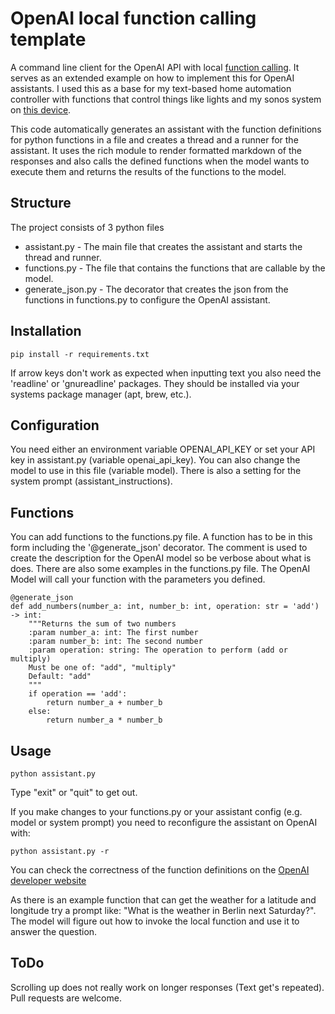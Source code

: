 # OpenAI local function calling template

A command line client for the OpenAI API with local [function calling](https://platform.openai.com/docs/guides/function-calling).
It serves as an extended example on how to implement this for OpenAI assistants. I used this as a base for my text-based home automation controller with functions that control things like lights and my sonos system on [this device](https://hackaday.io/project/196223-post-apocalyptic-terminal).

This code automatically generates an assistant with the function definitions for python functions in a file and creates a thread and a runner for the assistant. It uses the rich module to render formatted markdown of the responses and also calls the defined functions when the model wants to execute them and returns the results of the functions to the model.

## Structure

The project consists of 3 python files

- assistant.py - The main file that creates the assistant and starts the thread and runner.
- functions.py - The file that contains the functions that are callable by the model.
- generate_json.py - The decorator that creates the json from the functions in functions.py to configure the OpenAI assistant.

## Installation

    pip install -r requirements.txt

If arrow keys don't work as expected when inputting text you also need the 'readline' or 'gnureadline' packages. 
They should be installed via your systems package manager (apt, brew, etc.).

## Configuration

You need either an environment variable OPENAI_API_KEY or set your API key in assistant.py (variable openai_api_key).
You can also change the model to use in this file (variable model). There is also a setting for the system prompt (assistant_instructions).

## Functions

You can add functions to the functions.py file. A function has to be in this form including the '@generate_json' decorator.
The comment is used to create the description for the OpenAI model so be verbose about what is does.
There are also some examples in the functions.py file. The OpenAI Model will call your function with the parameters you defined.

```
@generate_json
def add_numbers(number_a: int, number_b: int, operation: str = 'add') -> int:
    """Returns the sum of two numbers
    :param number_a: int: The first number
    :param number_b: int: The second number
    :param operation: string: The operation to perform (add or multiply)
    Must be one of: "add", "multiply"
    Default: "add"
    """
    if operation == 'add':
        return number_a + number_b
    else:
        return number_a * number_b
```

## Usage

    python assistant.py

Type "exit" or "quit" to get out.

If you make changes to your functions.py or your assistant config (e.g. model or system prompt) you need to reconfigure the assistant on OpenAI with:

    python assistant.py -r

You can check the correctness of the function definitions on the [OpenAI developer website](https://platform.openai.com/assistants)

As there is an example function that can get the weather for a latitude and longitude try a prompt like:
"What is the weather in Berlin next Saturday?". The model will figure out how to invoke the local function and use it to answer the question.

## ToDo

Scrolling up does not really work on longer responses (Text get's repeated).
Pull requests are welcome.
